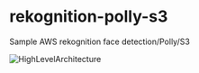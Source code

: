# rekognition-polly-s3
Sample AWS rekognition face detection/Polly/S3


![HighLevelArchitecture](https://user-images.githubusercontent.com/25897220/202444901-56ee768a-2c6c-473e-91d8-5cdb8aa8944d.png)
